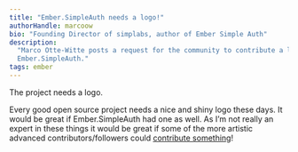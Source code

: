 ```yaml
---
title: "Ember.SimpleAuth needs a logo!"
authorHandle: marcoow
bio: "Founding Director of simplabs, author of Ember Simple Auth"
description:
  "Marco Otte-Witte posts a request for the community to contribute a logo to
  Ember.SimpleAuth."
tags: ember
---
```


The project needs a logo.

<!--break-->

Every good open source project needs a nice and shiny logo these days. It would
be great if Ember.SimpleAuth had one as well. As I’m not really an expert in
these things it would be great if some of the more artistic advanced
contributors/followers could
[contribute something](https://github.com/simplabs/ember-simple-auth/issues/152)!
